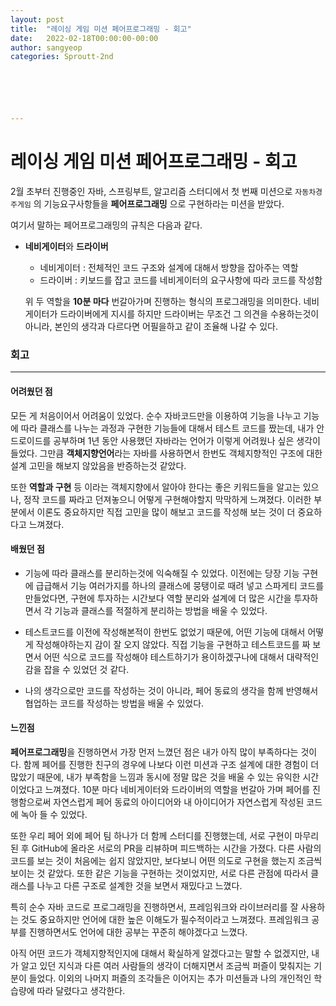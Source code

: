 ```yaml
---
layout: post
title:  "레이싱 게임 미션 페어프로그래밍 - 회고"
date:   2022-02-18T00:00:00-00:00
author: sangyeop
categories: Sproutt-2nd






---
```




# 레이싱 게임 미션 페어프로그래밍 - 회고

2월 초부터 진행중인 자바, 스프링부트, 알고리즘 스터디에서 첫 번째 미션으로 `자동차경주게임` 의 기능요구사항들을 **페어프로그래밍** 으로 구현하라는 미션을 받았다.

여기서 말하는 페어프로그래밍의 규칙은 다음과 같다.

- **네비게이터**와 **드라이버**

  - 네비게이터 : 전체적인 코드 구조와 설계에 대해서 방향을 잡아주는 역할
  - 드라이버 : 키보드를 잡고 코드를 네비게이터의 요구사항에 따라 코드를 작성함

  위 두 역할을 **10분 마다** 번갈아가며 진행하는 형식의 프로그래밍을 의미한다. 네비게이터가 드라이버에게 지시를 하지만 드라이버는 무조건 그 의견을 수용하는것이 아니라, 본인의 생각과 다르다면 어필을하고 같이 조율해 나갈 수 있다.



### 회고

------

#### 어려웠던 점

모든 게 처음이어서 어려움이 있었다. 순수 자바코드만을 이용하여 기능을 나누고 기능에 따라 클래스를 나누는 과정과 구현한 기능들에 대해서 테스트 코드를 짰는데, 내가 안드로이드를 공부하며 1년 동안 사용했던 자바라는 언어가 이렇게 어려웠나 싶은 생각이 들었다. 그만큼 **객체지향언어**라는 자바를 사용하면서 한번도 객체지향적인 구조에 대한 설계 고민을 해보지 않았음을 반증하는것 같았다.

또한 **역할과 구현** 등 이라는 객체지향에서 알아야 한다는 좋은 키워드들을 알고는 있으나, 정작 코드를 짜라고 던져놓으니 어떻게 구현해야할지 막막하게 느껴졌다. 이러한 부분에서 이론도 중요하지만 직접 고민을 많이 해보고 코드를 작성해 보는 것이 더 중요하다고 느껴졌다.

#### 배웠던 점

- 기능에 따라 클래스를 분리하는것에 익숙해질 수 있었다. 이전에는 당장 기능 구현에 급급해서 기능 여러가지를 하나의 클래스에 뭉탱이로 때려 넣고 스파게티 코드를 만들었다면, 구현에 투자하는 시간보다 역할 분리와 설계에 더 많은 시간을 투자하면서 각 기능과 클래스를 적절하게 분리하는 방법을 배울 수 있었다.

- 테스트코드를 이전에 작성해본적이 한번도 없었기 때문에, 어떤 기능에 대해서 어떻게 작성해야하는지 감이 잘 오지 않았다. 직접 기능을 구현하고 테스트코드를 짜 보면서 어떤 식으로 코드를 작성해야 테스트하기가 용이하겠구나에 대해서 대략적인 감을 잡을 수 있었던 것 같다.

- 나의 생각으로만 코드를 작성하는 것이 아니라, 페어 동료의 생각을 함께 반영해서 협업하는 코드를 작성하는 방법을 배울 수 있었다. 

#### 느낀점

**페어프로그래밍**을 진행하면서 가장 먼저 느꼈던 점은 내가 아직 많이 부족하다는 것이다. 함께 페어를 진행한 친구의 경우에 나보다 이런 미션과 구조 설계에 대한 경험이 더 많았기 때문에, 내가 부족함을 느낌과 동시에 정말 많은 것을 배울 수 있는 유익한 시간이었다고 느껴졌다. 10분 마다 네비게이터와 드라이버의 역할을 번갈아 가며 페어를 진행함으로써 자연스럽게 페어 동료의 아이디어와 내 아이디어가 자연스럽게 작성된 코드에 녹아 들 수 있었다. 

또한 우리 페어 외에 페어 팀 하나가 더 함께 스터디를 진행했는데, 서로 구현이 마무리 된 후 GitHub에 올라온 서로의 PR을 리뷰하며 피드백하는 시간을 가졌다. 다른 사람의 코드를 보는 것이 처음에는 쉽지 않았지만, 보다보니 어떤 의도로 구현을 했는지 조금씩 보이는 것 같았다. 또한 같은 기능을 구현하는 것이었지만, 서로 다른 관점에 따라서 클래스를 나누고 다른 구조로 설계한 것을 보면서 재밌다고 느꼈다.

특히 순수 자바 코드로 프로그래밍을 진행하면서, 프레임워크와 라이브러리를 잘 사용하는 것도 중요하지만 언어에 대한 높은 이해도가 필수적이라고 느껴졌다. 프레임워크 공부를 진행하면서도 언어에 대한 공부는 꾸준히 해야겠다고 느꼈다.

아직 어떤 코드가 객체지향적인지에 대해서 확실하게 알겠다고는 말할 수 없겠지만, 내가 알고 있던 지식과 다른 여러 사람들의 생각이 더해지면서 조금씩 퍼즐이 맞춰지는 기분이 들었다. 이외의 나머지 퍼즐의 조각들은 이어지는 추가 미션들과 나의 개인적인 학습량에 따라 달렸다고 생각한다. 

